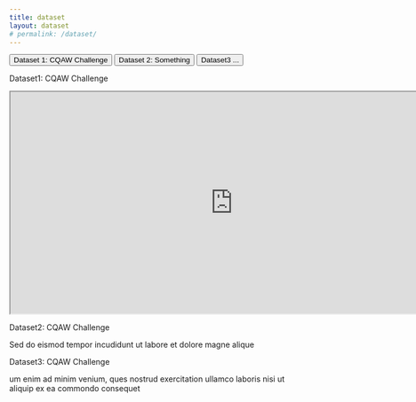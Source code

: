 ```yaml
---
title: dataset
layout: dataset
# permalink: /dataset/
---
```


  <div class="info">
      <div class="tab1">
          <button class="tablinks" onmouseover="showDataset(event, 'Dataset1')">Dataset 1: CQAW Challenge</button>
          <button class="tablinks" onmouseover="showDataset(event, 'Dataset2')">Dataset 2: Something</button>
          <button class="tablinks" onmouseover="showDataset(event, 'Dataset3')">Dataset3 ...</button>
  </div>
  <div id="Dataset1" class="tabcontent">
      <p class="info1"> Dataset1: CQAW Challenge</p>
      <!-- <p class="info2"> Lorem ipsomsit amet, consectetor adipiscing elit</p> -->
      <iframe src="https://cqaw.github.io/challenge" width="800" height="400"></iframe>
    </div>
    <div id="Dataset2" class="tabcontent">
      <p class="info1"> Dataset2: CQAW Challenge</p>
      <p class="info2">Sed do eismod tempor incudidunt ut labore et dolore magne alique  </p>
    </div>
    <div id="Dataset3" class="tabcontent">
      <p class="info1"> Dataset3: CQAW Challenge</p>
      <p class="info2"> um enim ad minim venium, ques nostrud exercitation ullamco laboris nisi ut aliquip ex ea commondo consequet </p>
    </div>
    <div class="clearfix"></div>
  </div>
  <script src="js/scripts.js"></script>

